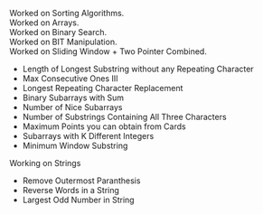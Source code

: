 Worked on Sorting Algorithms.  
Worked on Arrays.  
Worked on Binary Search.  
Worked on BIT Manipulation.  
Worked on Sliding Window + Two Pointer Combined.
- Length of Longest Substring without any Repeating Character
- Max Consecutive Ones III
- Longest Repeating Character Replacement
- Binary Subarrays with Sum
- Number of Nice Subarrays
- Number of Substrings Containing All Three Characters
- Maximum Points you can obtain from Cards
- Subarrays with K Different Integers
- Minimum Window Substring

Working on Strings  
- Remove Outermost Paranthesis
- Reverse Words in a String
- Largest Odd Number in String
